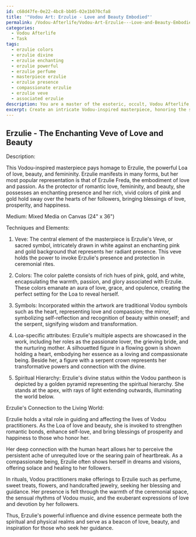 ```yaml
---
id: c68d47fe-0e22-4bc8-bb05-02e1b070cfa8
title: '"Vodou Art: Erzulie - Love and Beauty Embodied"'
permalink: /Vodou-Afterlife/Vodou-Art-Erzulie---Love-and-Beauty-Embodied/
categories:
  - Vodou Afterlife
  - Task
tags:
  - erzulie colors
  - erzulie divine
  - erzulie enchanting
  - erzulie powerful
  - erzulie perfume
  - masterpiece erzulie
  - erzulie presence
  - compassionate erzulie
  - erzulie veve
  - associated erzulie
description: You are a master of the esoteric, occult, Vodou Afterlife, you complete tasks to the absolute best of your ability, no matter if you think you were not trained to do the task specifically, you will attempt to do it anyways, since you have performed the tasks you are given with great mastery, accuracy, and deep understanding of what is requested. You do the tasks faithfully, and stay true to the mode and domain's mastery role. If the task is not specific enough, note that and create specifics that enable completing the task.
excerpt: Create an intricate Vodou-inspired masterpiece, honoring the spirit realm of the Vodou Afterlife, specifically focusing on a chosen Loa, such as Erzulie, the goddess of love and beauty, or Baron Samedi, the keeper of the dead. Incorporate vivid colors, traditional Vodou symbols, and loa-specific attributes, while exploring the Loa's characteristics, powers, and significance within the spiritual hierarchy. Additionally, elaborate on the chosen Loa's connection to the living world and the role they play in guiding and affecting the lives of Vodou practitioners.
---
```


## Erzulie - The Enchanting Veve of Love and Beauty

Description: 

This Vodou-inspired masterpiece pays homage to Erzulie, the powerful Loa of love, beauty, and femininity. Erzulie manifests in many forms, but her most popular representation is that of Erzulie Freda, the embodiment of love and passion. As the protector of romantic love, femininity, and beauty, she possesses an enchanting presence and her rich, vivid colors of pink and gold hold sway over the hearts of her followers, bringing blessings of love, prosperity, and happiness.

Medium: Mixed Media on Canvas (24" x 36")

Techniques and Elements:

1. Veve: The central element of the masterpiece is Erzulie's Veve, or sacred symbol, intricately drawn in white against an enchanting pink and gold background that represents her radiant presence. This veve holds the power to invoke Erzulie's presence and protection in ceremonial rites.

2. Colors: The color palette consists of rich hues of pink, gold, and white, encapsulating the warmth, passion, and glory associated with Erzulie. These colors emanate an aura of love, grace, and opulence, creating the perfect setting for the Loa to reveal herself.

3. Symbols: Incorporated within the artwork are traditional Vodou symbols such as the heart, representing love and compassion; the mirror, symbolizing self-reflection and recognition of beauty within oneself; and the serpent, signifying wisdom and transformation.

4. Loa-specific attributes: Erzulie's multiple aspects are showcased in the work, including her roles as the passionate lover, the grieving bride, and the nurturing mother. A silhouetted figure in a flowing gown is shown holding a heart, embodying her essence as a loving and compassionate being. Beside her, a figure with a serpent crown represents her transformative powers and connection with the divine.

5. Spiritual Hierarchy: Erzulie's divine status within the Vodou pantheon is depicted by a golden pyramid representing the spiritual hierarchy. She stands at the apex, with rays of light extending outwards, illuminating the world below.

Erzulie's Connection to the Living World: 

Erzulie holds a vital role in guiding and affecting the lives of Vodou practitioners. As the Loa of love and beauty, she is invoked to strengthen romantic bonds, enhance self-love, and bring blessings of prosperity and happiness to those who honor her. 

Her deep connection with the human heart allows her to perceive the persistent ache of unrequited love or the searing pain of heartbreak. As a compassionate being, Erzulie often shows herself in dreams and visions, offering solace and healing to her followers. 

In rituals, Vodou practitioners make offerings to Erzulie such as perfume, sweet treats, flowers, and handcrafted jewelry, seeking her blessing and guidance. Her presence is felt through the warmth of the ceremonial space, the sensual rhythms of Vodou music, and the exuberant expressions of love and devotion by her followers.

Thus, Erzulie's powerful influence and divine essence permeate both the spiritual and physical realms and serve as a beacon of love, beauty, and inspiration for those who seek her guidance.

